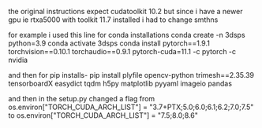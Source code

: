 the original instructions expect cudatoolkit 10.2 but since i have a newer gpu ie rtxa5000 with toolkit 11.7 installed i had to change smthns

for example i used this line for conda installations
conda create -n 3dsps python=3.9
conda activate 3dsps
conda install pytorch==1.9.1 torchvision==0.10.1 torchaudio==0.9.1 pytorch-cuda=11.1 -c pytorch -c nvidia

and then for pip installs-
pip install plyfile opencv-python trimesh==2.35.39 tensorboardX easydict tqdm h5py matplotlib pyyaml imageio pandas


and then in the setup.py changed a flag from 
os.environ["TORCH_CUDA_ARCH_LIST"] = "3.7+PTX;5.0;6.0;6.1;6.2;7.0;7.5"
to
os.environ["TORCH_CUDA_ARCH_LIST"] = "7.5;8.0;8.6"

